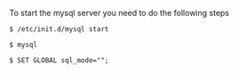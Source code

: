 To start the mysql server you need to do the following steps

    $ /etc/init.d/mysql start

    $ mysql

    $ SET GLOBAL sql_mode="";
